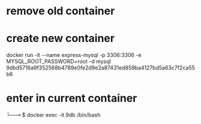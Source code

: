 # remove old container

# create new container
docker run -it --name express-mysql -p 3306:3306 -e MYSQL_ROOT_PASSWORD=root -d mysql
9dbd5716a9f352568b4789e0fe2d9e2a87431ed859ba4127bd5a63c7f2ca55b6

# enter in current container
└──╼ $ docker exec -it 9db /bin/bash

